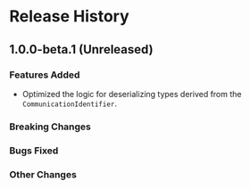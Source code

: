# Release History

## 1.0.0-beta.1 (Unreleased)

### Features Added
- Optimized the logic for deserializing types derived from the `CommunicationIdentifier`.

### Breaking Changes

### Bugs Fixed

### Other Changes